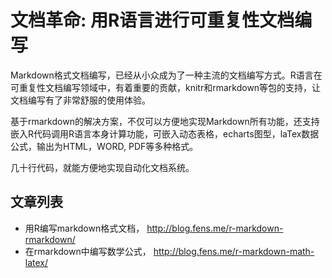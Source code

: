 # 文档革命: 用R语言进行可重复性文档编写

Markdown格式文档编写，已经从小众成为了一种主流的文档编写方式。R语言在可重复性文档编写领域中，有着重要的贡献，knitr和rmarkdown等包的支持，让文档编写有了非常舒服的使用体验。

基于rmarkdown的解决方案，不仅可以方便地实现Markdown所有功能，还支持嵌入R代码调用R语言本身计算功能，可嵌入动态表格，echarts图型，laTex数据公式，输出为HTML，WORD, PDF等多种格式。

几十行代码，就能方便地实现自动化文档系统。


## 文章列表

+ 用R编写markdown格式文档， <http://blog.fens.me/r-markdown-rmarkdown/>
+ 在rmarkdown中编写数学公式， <http://blog.fens.me/r-markdown-math-latex/>
